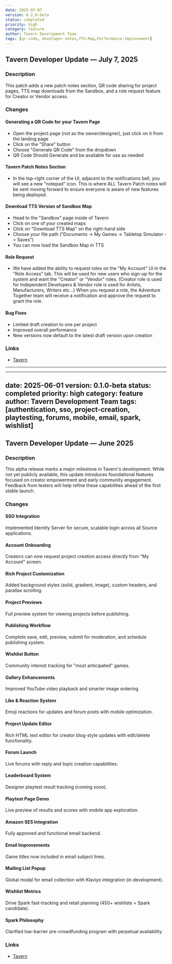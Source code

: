 ```yaml
---
date: 2025-07-07
version: 0.2.0-beta
status: completed
priority: high
category: feature
author: Tavern Development Team
tags: [qr-code, developer-notes,TTS-Map,Performance-Improvement]
---
```

## Tavern Developer Update — July 7, 2025

### Description

This patch adds a new patch notes section, QR code sharing for project pages, TTS map downloads from the Sandbox, and a role request feature for Creator or Vendor access.

### Changes

#### Generating a QR Code for your Tavern Page
- Open the project page (not as the owner/designer), just click on it from the landing page
- Click on the "Share" button
- Choose "Generate QR Code" from the dropdown
- QR Code Should Generate and be available for use as needed

#### Tavern Patch Notes Section
- In the top-right corner of the UI, adjacent to the notifications bell, you will see a new "notepad" icon. This is where ALL Tavern Patch notes will be sent moving forward to ensure everyone is aware of new features being deployed.

#### Download TTS Version of Sandbox Map
- Head to the "Sandbox" page inside of Tavern
- Click on one of your created maps
- Click on "Download TTS Map" on the right-hand side
- Choose your file path ("Documents -> My Games -> Tabletop Simulator -> Saves")
- You can now load the Sandbox Map in TTS

#### Role Request
- We have added the ability to request roles on the "My Account" UI in the "Role Access" tab. This will be used for new users who sign-up for the system and want the "Creator" or "Vendor" roles. (Creator role is used for Independent Developers & Vendor role is used for Artists, Manufacturers, Writers etc...) When you request a role, the Adventure Together team will receive a notification and approve the request to grant the role.

#### Bug Fixes
- Limited draft creation to one per project
- Improved overall performance
- New versions now default to the latest draft version upon creation

### Links

- [Tavern](https://sourcetavern.com)

****************************************

---
date: 2025-06-01
version: 0.1.0-beta
status: completed
priority: high
category: feature
author: Tavern Development Team
tags: [authentication, sso, project-creation, playtesting, forums, mobile, email, spark, wishlist]
---

## Tavern Developer Update — June 2025

### Description

This alpha release marks a major milestone in Tavern's development. While not yet publicly available, this update introduces foundational features focused on creator empowerment and early community engagement. Feedback from testers will help refine these capabilities ahead of the first stable launch.

### Changes

#### SSO Integration
Implemented Identity Server for secure, scalable login across all Source applications.

#### Account Onboarding
Creators can now request project creation access directly from "My Account" screen.

#### Rich Project Customization
Added background styles (solid, gradient, image), custom headers, and parallax scrolling.

#### Project Previews
Full preview system for viewing projects before publishing.

#### Publishing Workflow
Complete save, edit, preview, submit for moderation, and schedule publishing system.

#### Wishlist Button
Community interest tracking for "most anticipated" games.

#### Gallery Enhancements
Improved YouTube video playback and smarter image ordering.

#### Like & Reaction System
Emoji reactions for updates and forum posts with mobile optimization.

#### Project Update Editor
Rich HTML text editor for creator blog-style updates with edit/delete functionality.

#### Forum Launch
Live forums with reply and topic creation capabilities.

#### Leaderboard System
Designer playtest result tracking (coming soon).

#### Playtest Page Demo
Live preview of results and scores with mobile app exploration.

#### Amazon SES Integration
Fully approved and functional email backend.

#### Email Improvements
Game titles now included in email subject lines.

#### Mailing List Popup
Global modal for email collection with Klaviyo integration (in development).

#### Wishlist Metrics
Drive Spark fast-tracking and retail planning (450+ wishlists = Spark candidate).

#### Spark Philosophy
Clarified low-barrier pre-crowdfunding program with perpetual availability.

### Links

- [Tavern](https://sourcetavern.com)
